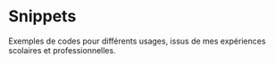 # Snippets

Exemples de codes pour différents usages, issus de mes expériences scolaires et professionnelles.
